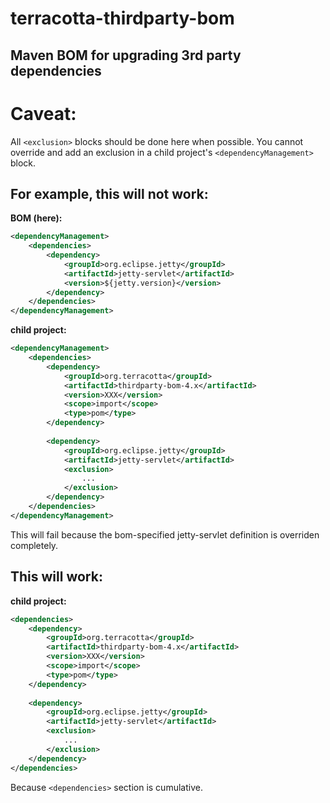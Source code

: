 # terracotta-thirdparty-bom
Maven BOM for upgrading 3rd party dependencies
----

# Caveat:

All `<exclusion>` blocks should be done here when possible. 
You cannot override and add an exclusion in a child project's `<dependencyManagement>` block.

## For example, this will not work:

**BOM (here):**
```xml
<dependencyManagement>
    <dependencies>
        <dependency>
            <groupId>org.eclipse.jetty</groupId>
            <artifactId>jetty-servlet</artifactId>
            <version>${jetty.version}</version>
        </dependency>
    </dependencies>
</dependencyManagement>
```

**child project:**
```xml
<dependencyManagement>
    <dependencies>
        <dependency>
            <groupId>org.terracotta</groupId>
            <artifactId>thirdparty-bom-4.x</artifactId>
            <version>XXX</version>
            <scope>import</scope>
            <type>pom</type>
        </dependency>
        
        <dependency>
            <groupId>org.eclipse.jetty</groupId>
            <artifactId>jetty-servlet</artifactId>
            <exclusion>
                ...
            </exclusion>
        </dependency>
    </dependencies>
</dependencyManagement>
```
This will fail because the bom-specified jetty-servlet definition is overriden completely.   

## This will work:

**child project:**
```xml
<dependencies>
    <dependency>
        <groupId>org.terracotta</groupId>
        <artifactId>thirdparty-bom-4.x</artifactId>
        <version>XXX</version>
        <scope>import</scope>
        <type>pom</type>
    </dependency>
    
    <dependency>
        <groupId>org.eclipse.jetty</groupId>
        <artifactId>jetty-servlet</artifactId>
        <exclusion>
            ...
        </exclusion>
    </dependency>
</dependencies>
```
Because `<dependencies>` section is cumulative.